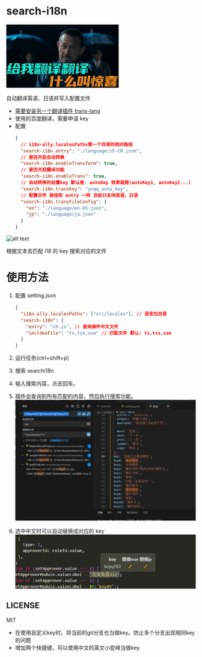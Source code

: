 # search-i18n

![alt text22](images/download.png)

自动翻译英语、日语并写入配置文件

- [需要安装另一个翻译插件 trans-lang](https://marketplace.visualstudio.com/items?itemName=ynqq.trans-lang)
- 使用的百度翻译，需要申请 key
- 配置
  ```json
  {
    // i18n-ally.localesPaths第一个目录的相对路径
    "search-i18n.entry": "./language/zh-CN.json",
    // 是否开启自动转换
    "search-i18n.enableTransform": true,
    // 是否开启翻译功能
    "search-i18n.enableTrans": true,
    // 自动转换的前置key 默认是: autoKey 效果就是(autoKey1, autoKey2...)
    "search-i18n.transKey": "ynqq_auto_key",
    // 配置文件 路径和 entry 一样 目前只支持英语、日语
    "search-i18n.transFileConfig": {
      "en": "./language/en-US.json",
      "jp": "./language/ja.json"
    }
  }
  ```

![alt text](images/translateForMe.gif)

根据文本去匹配 i18 的 key 搜索对应的文件

# 使用方法

1. 配置 setting.json

   ```json
   {
     "i18n-ally.localesPaths": ["src/locales"], // 语言包目录
     "search-i18n": {
       "entry": "zh.js", // 查询插件中文文件
       "incldesFile": "ts,tsx,vue" // 匹配文件 默认: ts,tsx,vue
     }
   }
   ```

2. 运行任务(ctrl+shift+p)
3. 搜索 searchi18n
4. 输入搜索内容，点击回车。
5. 插件会查询到所有匹配的内容，然后执行搜索功能。
   ![搜索结果](images/image-1.png)
6. 选中中文时可以自动替换成对应的 key
   ![替换](images/image.png)

## LICENSE

MIT

- 在使用自定义key时，将当前的git分支也当做key。防止多个分支出现相同key的问题
- 增加两个快捷键，可以使用中文的英文小驼峰当做key